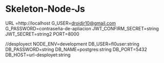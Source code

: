 # Skeleton-Node-Js



URL =http://localhost
G_USER=droidjr10@gmail.com
G_PASSWORD=contraseña-de-apliacion
JWT_CONFIRM_SECRET=string
JWT_SECRET=string2
PORT=8000



//desployect
NODE_ENV=development
DB_USER=fl0user:string
DB_PASSWORD=string
DB_NAME=postgres:string
DB_PORT=5432
DB_HOST=url-desployet:string
